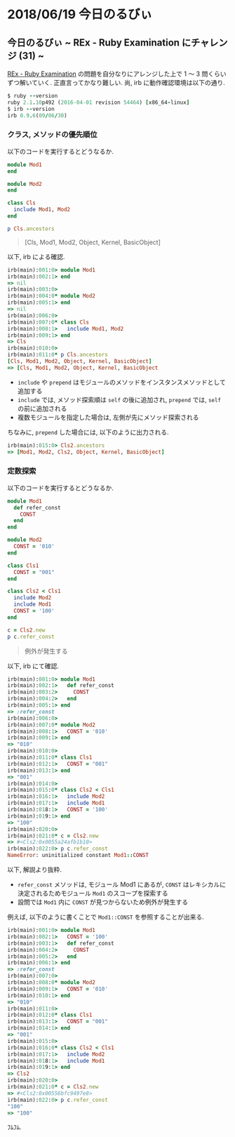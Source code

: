 # 2018/06/19 今日のるびぃ

## 今日のるびぃ ~ REx - Ruby Examination にチャレンジ (31) ~

[REx - Ruby Examination](https://rex.libertyfish.co.jp/) の問題を自分なりにアレンジした上で 1 〜 3 問くらいずつ解いていく. 正直言ってかなり難しい. 尚, irb に動作確認環境は以下の通り.

```ruby
$ ruby --version
ruby 2.1.10p492 (2016-04-01 revision 54464) [x86_64-linux]
$ irb --version
irb 0.9.6(09/06/30)
```

### クラス, メソッドの優先順位

以下のコードを実行するとどうなるか.

```ruby
module Mod1
end

module Mod2
end

class Cls
  include Mod1, Mod2
end

p Cls.ancestors
```

> [Cls, Mod1, Mod2, Object, Kernel, BasicObject]

以下, irb による確認.

```ruby
irb(main):001:0> module Mod1
irb(main):002:1> end
=> nil
irb(main):003:0> 
irb(main):004:0* module Mod2
irb(main):005:1> end
=> nil
irb(main):006:0> 
irb(main):007:0* class Cls
irb(main):008:1>   include Mod1, Mod2
irb(main):009:1> end
=> Cls
irb(main):010:0> 
irb(main):011:0* p Cls.ancestors
[Cls, Mod1, Mod2, Object, Kernel, BasicObject]
=> [Cls, Mod1, Mod2, Object, Kernel, BasicObject
```

* `include` や `prepend` はモジュールのメソッドをインスタンスメソッドとして追加する
* `include` では, メソッド探索順は `self` の後に追加され, `prepend` では, `self` の前に追加される
* 複数モジュールを指定した場合は, 左側が先にメソッド探索される

ちなみに, `prepend` した場合には, 以下のように出力される.

```ruby
irb(main):015:0> Cls2.ancestors
=> [Mod1, Mod2, Cls2, Object, Kernel, BasicObject]
```

### 定数探索

以下のコードを実行するとどうなるか.

```ruby
module Mod1
  def refer_const
    CONST
  end
end

module Mod2
  CONST = '010'
end

class Cls1
  CONST = "001"
end

class Cls2 < Cls1
  include Mod2
  include Mod1
  CONST = '100'
end

c = Cls2.new
p c.refer_const
```

> 例外が発生する

以下, irb にて確認.

```ruby
irb(main):001:0> module Mod1
irb(main):002:1>   def refer_const
irb(main):003:2>     CONST
irb(main):004:2>   end
irb(main):005:1> end
=> :refer_const
irb(main):006:0> 
irb(main):007:0* module Mod2
irb(main):008:1>   CONST = '010'
irb(main):009:1> end
=> "010"
irb(main):010:0> 
irb(main):011:0* class Cls1
irb(main):012:1>   CONST = "001"
irb(main):013:1> end
=> "001"
irb(main):014:0> 
irb(main):015:0* class Cls2 < Cls1
irb(main):016:1>   include Mod2
irb(main):017:1>   include Mod1
irb(main):018:1>   CONST = '100'
irb(main):019:1> end
=> "100"
irb(main):020:0> 
irb(main):021:0* c = Cls2.new
=> #<Cls2:0x0055a24afb1b10>
irb(main):022:0> p c.refer_const
NameError: uninitialized constant Mod1::CONST
```

以下, 解説より抜粋.

* `refer_const` メソッドは, モジュール Mod1 にあるが, `CONST` はレキシカルに決定されるためモジュール `Mod1` のスコープを探索する
* 設問では `Mod1` 内に `CONST` が見つからないため例外が発生する

例えば, 以下のように書くことで `Mod1::CONST` を参照することが出来る.

```ruby
irb(main):001:0> module Mod1
irb(main):002:1>   CONST = '100'
irb(main):003:1>   def refer_const
irb(main):004:2>     CONST
irb(main):005:2>   end
irb(main):006:1> end
=> :refer_const
irb(main):007:0> 
irb(main):008:0* module Mod2
irb(main):009:1>   CONST = '010'
irb(main):010:1> end
=> "010"
irb(main):011:0> 
irb(main):012:0* class Cls1
irb(main):013:1>   CONST = "001"
irb(main):014:1> end
=> "001"
irb(main):015:0> 
irb(main):016:0* class Cls2 < Cls1
irb(main):017:1>   include Mod2
irb(main):018:1>   include Mod1
irb(main):019:1> end
=> Cls2
irb(main):020:0> 
irb(main):021:0* c = Cls2.new
=> #<Cls2:0x00556bfc9497e8>
irb(main):022:0> p c.refer_const
"100"
=> "100"
```

ﾌﾑﾌﾑ.
